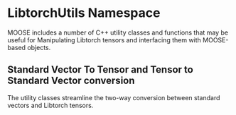 # LibtorchUtils Namespace

MOOSE includes a number of C++ utility classes and functions that may be useful for
Manipulating Libtorch tensors and interfacing them with MOOSE-based objects.

## Standard Vector To Tensor and Tensor to Standard Vector conversion

The utility classes streamline the two-way conversion between standard vectors
and Libtorch tensors.
